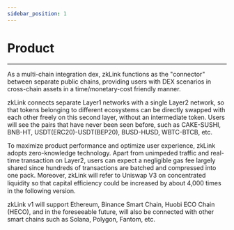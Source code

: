 ```yaml
---
sidebar_position: 1
---
```


# Product

---
As a multi-chain integration dex, zkLink functions as the "connector" between separate public chains, providing users with DEX scenarios in cross-chain assets in a time/monetary-cost friendly manner. 

zkLink connects separate Layer1 networks with a single Layer2 network, so that tokens belonging to different ecosystems can be directly swapped with each other freely on this second layer, without an intermediate token. Users will see the pairs that have never been seen before, such as CAKE-SUSHI, BNB-HT, USDT(ERC20)-USDT(BEP20), BUSD-HUSD, WBTC-BTCB, etc.  

To maximize product performance and optimize user experience, zkLink adopts zero-knowledge technology. Apart from unimpeded traffic and real-time transaction on Layer2, users can expect a negligible gas fee largely shared since hundreds of transactions are batched and compressed into one pack. Moreover, zkLink will refer to Uniswap V3 on concentrated liquidity so that capital eﬀiciency could be increased by about 4,000 times in the following version.

zkLink v1 will support Ethereum, Binance Smart Chain, Huobi ECO Chain (HECO), and in the foreseeable future, will also be connected with other smart chains such as Solana, Polygon, Fantom, etc.








